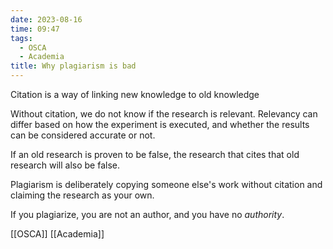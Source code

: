 ```yaml
---
date: 2023-08-16
time: 09:47
tags:
  - OSCA
  - Academia
title: Why plagiarism is bad
---
```


Citation is a way of linking new knowledge to old knowledge

Without citation, we do not know if the research is relevant. Relevancy can differ based on how the experiment is executed, and whether the results can be considered accurate or not.

If an old research is proven to be false, the research that cites that old research will also be false.

Plagiarism is deliberately copying someone else's work without citation and claiming the research as your own.

If you plagiarize, you are not an author, and you have no _authority_.

[[OSCA]] [[Academia]]
